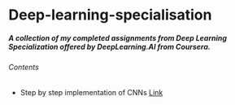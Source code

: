 # Deep-learning-specialisation

##### A collection of my completed assignments from Deep Learning Specialization offered by DeepLearning.AI from Coursera.

###### Contents
- Step by step implementation of CNNs [Link](https://github.com/Kan-Hon/coursera-deep-learning-specialisation/blob/main/Convolution_model_Step_by_Step_v1.ipynb)
